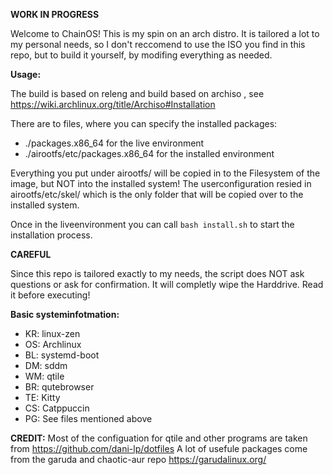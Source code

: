 **WORK IN PROGRESS**

Welcome to ChainOS!
This is my spin on an arch distro.
It is tailored a lot to my personal needs, so I don't reccomend to use the ISO you find in this repo, but to build it yourself, by modifing everything as needed.

**Usage:**

The build is based on releng and build based on archiso , see https://wiki.archlinux.org/title/Archiso#Installation

There are to files, where you can specify the installed packages:
- ./packages.x86_64 for the live environment
- ./airootfs/etc/packages.x86_64 for the installed environment

Everything you put under airootfs/ will be copied in to the Filesystem of the image, but NOT into the installed system!
The userconfiguration resied in airootfs/etc/skel/ which is the only folder that will be copied over to the installed system.

Once in the liveenvironment you can call `bash install.sh` to start the installation process.

**CAREFUL**

Since this repo is tailored exactly to my needs, the script does NOT ask questions or ask for confirmation. It will completly wipe the Harddrive.
Read it before executing!

**Basic systeminfotmation:**
- KR: linux-zen
- OS: Archlinux
- BL: systemd-boot
- DM: sddm
- WM: qtile
- BR: qutebrowser
- TE: Kitty
- CS: Catppuccin
- PG: See files mentioned above

**CREDIT:**
Most of the configuation for qtile and other programs are taken from https://github.com/dani-lp/dotfiles
A lot of usefule packages come from the garuda and chaotic-aur repo https://garudalinux.org/
